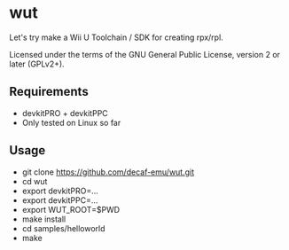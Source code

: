 # wut
Let's try make a Wii U Toolchain / SDK for creating rpx/rpl.

Licensed under the terms of the GNU General Public License, version 2 or later (GPLv2+).

## Requirements
- devkitPRO + devkitPPC
- Only tested on Linux so far

## Usage
- git clone https://github.com/decaf-emu/wut.git
- cd wut
- export devkitPRO=...
- export devkitPPC=...
- export WUT_ROOT=$PWD
- make install
- cd samples/helloworld
- make
